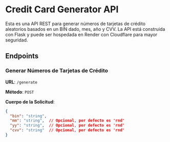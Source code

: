 # Credit Card Generator API

Esta es una API REST para generar números de tarjetas de crédito aleatorios basados en un BIN dado, mes, año y CVV. La API está construida con Flask y puede ser hospedada en Render con Cloudflare para mayor seguridad.

## Endpoints

### Generar Números de Tarjetas de Crédito

**URL**: `/generate`

**Método**: `POST`

**Cuerpo de la Solicitud**:
```json
{
  "bin": "string",
  "mm": "string",  // Opcional, por defecto es 'rnd'
  "yy": "string",  // Opcional, por defecto es 'rnd'
  "cvv": "string"  // Opcional, por defecto es 'rnd'
}
